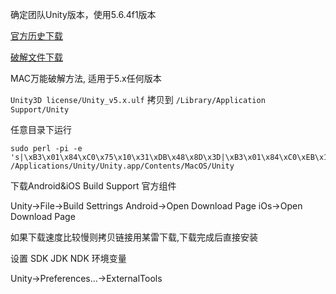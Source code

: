 确定团队Unity版本，使用5.6.4f1版本

[官方历史下载][unity5.6.4f1]

[破解文件下载][crack5.6.4f1]

MAC万能破解方法, 适用于5.x任何版本

`Unity3D license/Unity_v5.x.ulf` 拷贝到 `/Library/Application Support/Unity`

任意目录下运行

```shell
sudo perl -pi -e 's|\xB3\x01\x84\xC0\x75\x10\x31\xDB\x48\x8D\x3D|\xB3\x01\x84\xC0\xEB\x10\x31\xDB\x48\x8D\x3D|g' /Applications/Unity/Unity.app/Contents/MacOS/Unity
```

下载Android&iOS Build Support 官方组件

Unity->File->Build Settrings
Android->Open Download Page
iOs->Open Download Page

如果下载速度比较慢则拷贝链接用某雷下载,下载完成后直接安装

设置 SDK JDK NDK 环境变量

Unity->Preferences...->ExternalTools


[unity5.6.4f1]: https://unity3d.com/cn/get-unity/download/archive?_ga=2.95582939.615303454.1513688104-735383829.1502779263
[crack5.6.4f1]: http://www.ceeger.com/forum/read.php?tid=23396&page=1
